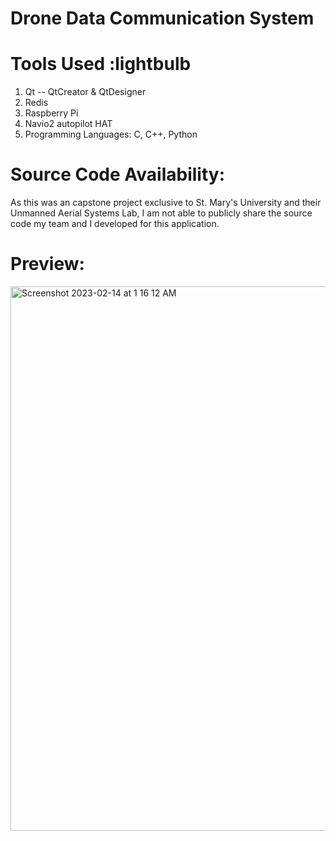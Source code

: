 # Drone Data Communication System

# Tools Used :lightbulb
1. Qt -- QtCreator & QtDesigner
2. Redis 
3. Raspberry Pi 
4. Navio2 autopilot HAT
5. Programming Languages: C, C++, Python

# Source Code Availability:
As this was an capstone project exclusive to St. Mary's University and their Unmanned Aerial Systems Lab, I am not able to publicly share the source code my team and I developed for this application.

# Preview:
 <img width="871" alt="Screenshot 2023-02-14 at 1 16 12 AM" src="https://user-images.githubusercontent.com/59739081/218654824-1b271814-6a31-4c73-9d34-497ed26dd508.png">
